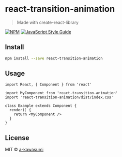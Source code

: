 # react-transition-animation

> Made with create-react-library

[![NPM](https://img.shields.io/npm/v/react-transition-animation.svg)](https://www.npmjs.com/package/react-transition-animation) [![JavaScript Style Guide](https://img.shields.io/badge/code_style-standard-brightgreen.svg)](https://standardjs.com)

## Install

```bash
npm install --save react-transition-animation
```

## Usage

```tsx
import React, { Component } from 'react'

import MyComponent from 'react-transition-animation'
import 'react-transition-animation/dist/index.css'

class Example extends Component {
  render() {
    return <MyComponent />
  }
}
```

## License

MIT © [a-kawasumi](https://github.com/a-kawasumi)
